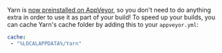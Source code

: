 Yarn is [now preinstalled on AppVeyor](https://www.appveyor.com/updates/2016/11/01/), so you don't need to do anything extra in order to use it as part of your build! To speed up your builds, you can cache Yarn's cache folder by adding this to your `appveyor.yml`:

```yml
cache:
 - "%LOCALAPPDATA%/Yarn"
```
